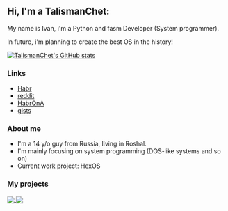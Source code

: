 ## Hi, I'm a TalismanChet:
My name is Ivan, i'm a Python and fasm Developer (System programmer).

In future, i'm planning to create the best OS in the history!

[![TalismanChet's GitHub stats](https://github-readme-stats.vercel.app/api?username=vanosoft)](https://github.com/vanosoft/github-readme-stats)

### Links

- [Habr](https://habr.com/ru/users/TalismanChet/)
- [reddit](https://www.reddit.com/user/DueTurnover2684/)
- [HabrQnA](https://qna.habr.com/user/TalismanChet)
- [gists](https://gist.github.com/TalismanChet)

### About me
- I'm a 14 y/o guy from Russia, living in Roshal.
- I'm mainly focusing on system programming (DOS-like systems and so on)
- Current work project: HexOS

### My projects

<a href="https://github.com/vanosoft/pHoney">
  <img align="center" src="https://github-readme-stats.vercel.app/api/pin/?username=vanosoft&repo=pHoney&theme=github_dark" />
</a>
<a href="https://github.com/vanosoft/HexOS">
  <img align="center" src="https://github-readme-stats.vercel.app/api/pin/?username=vanosoft&repo=HexOS&theme=github_dark" />
</a>
